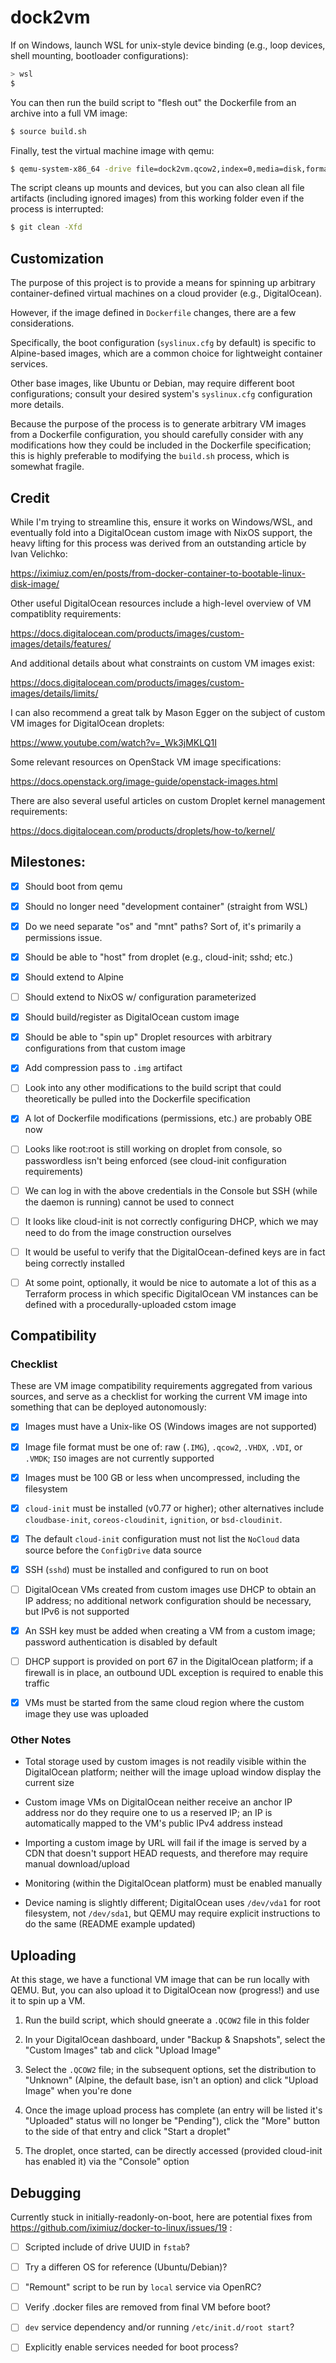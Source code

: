 # dock2vm

If on Windows, launch WSL for unix-style device binding (e.g., loop devices, shell mounting, bootloader configurations):

```sh
> wsl
$
```

You can then run the build script to "flesh out" the Dockerfile from an archive into a full VM image:

```sh
$ source build.sh
```

Finally, test the virtual machine image with qemu:

```sh
$ qemu-system-x86_64 -drive file=dock2vm.qcow2,index=0,media=disk,format=qcow2,if=virtio
```

The script cleans up mounts and devices, but you can also clean all file artifacts (including ignored images) from this working folder even if the process is interrupted:

```sh
$ git clean -Xfd
```

## Customization

The purpose of this project is to provide a means for spinning up arbitrary container-defined virtual machines on a cloud provider (e.g., DigitalOcean).

However, if the image defined in `Dockerfile` changes, there are a few considerations.

Specifically, the boot configuration (`syslinux.cfg` by default) is specific to Alpine-based images, which are a common choice for lightweight container services.

Other base images, like Ubuntu or Debian, may require different boot configurations; consult your desired system's `syslinux.cfg` configuration more details.

Because the purpose of the process is to generate arbitrary VM images from a Dockerfile configuration, you should carefully consider with any modifications how they could be included in the Dockerfile specification; this is highly preferable to modifying the `build.sh` process, which is somewhat fragile.

## Credit

While I'm trying to streamline this, ensure it works on Windows/WSL, and eventually fold into a DigitalOcean custom image with NixOS support, the heavy lifting for this process was derived from an outstanding article by Ivan Velichko:

https://iximiuz.com/en/posts/from-docker-container-to-bootable-linux-disk-image/

Other useful DigitalOcean resources include a high-level overview of VM compatiblity requirements:

https://docs.digitalocean.com/products/images/custom-images/details/features/

And additional details about what constraints on custom VM images exist:

https://docs.digitalocean.com/products/images/custom-images/details/limits/

I can also recommend a great talk by Mason Egger on the subject of custom VM images for DigitalOcean droplets:

https://www.youtube.com/watch?v=_Wk3jMKLQ1I

Some relevant resources on OpenStack VM image specifications:

https://docs.openstack.org/image-guide/openstack-images.html

There are also several useful articles on custom Droplet kernel management requirements:

https://docs.digitalocean.com/products/droplets/how-to/kernel/

## Milestones:

- [x] Should boot from qemu

- [x] Should no longer need "development container" (straight from WSL)

- [x] Do we need separate "os" and "mnt" paths? Sort of, it's primarily a permissions issue.

- [x] Should be able to "host" from droplet (e.g., cloud-init; sshd; etc.)

- [x] Should extend to Alpine

- [ ] Should extend to NixOS w/ configuration parameterized

- [x] Should build/register as DigitalOcean custom image

- [x] Should be able to "spin up" Droplet resources with arbitrary configurations from that custom image

- [x] Add compression pass to `.img` artifact

- [ ] Look into any other modifications to the build script that could theoretically be pulled into the Dockerfile specification

- [x] A lot of Dockerfile modifications (permissions, etc.) are probably OBE now

- [ ] Looks like root:root is still working on droplet from console, so passwordless isn't being enforced (see cloud-init configuration requirements)

- [ ] We can log in with the above credentials in the Console but SSH (while the daemon is running) cannot be used to connect

- [ ] It looks like cloud-init is not correctly configuring DHCP, which we may need to do from the image construction ourselves

- [ ] It would be useful to verify that the DigitalOcean-defined keys are in fact being correctly installed

- [ ] At some point, optionally, it would be nice to automate a lot of this as a Terraform process in which specific DigitalOcean VM instances can be defined with a procedurally-uploaded cstom image

## Compatibility

### Checklist

These are VM image compatibility requirements aggregated from various sources, and serve as a checklist for working the current VM image into something that can be deployed autonomously:

- [x] Images must have a Unix-like OS (Windows images are not supported)

- [x] Image file format must be one of: raw (`.IMG`), `.qcow2`, `.VHDX`, `.VDI`, or `.VMDK`; `ISO` images are not currently supported

- [x] Images must be 100 GB or less when uncompressed, including the filesystem

- [x] `cloud-init` must be installed (v0.77 or higher); other alternatives include `cloudbase-init`, `coreos-cloudinit`, `ignition`, or `bsd-cloudinit`.

- [x] The default `cloud-init` configuration must not list the `NoCloud` data source before the `ConfigDrive` data source

- [x] SSH (`sshd`) must be installed and configured to run on boot

- [ ] DigitalOcean VMs created from custom images use DHCP to obtain an IP address; no additional network configuration should be necessary, but IPv6 is not supported

- [x] An SSH key must be added when creating a VM from a custom image; password authentication is disabled by default

- [ ] DHCP support is provided on port 67 in the DigitalOcean platform; if a firewall is in place, an outbound UDL exception is required to enable this traffic

- [x] VMs must be started from the same cloud region where the custom image they use was uploaded

### Other Notes

* Total storage used by custom images is not readily visible within the DigitalOcean platform; neither will the image upload window display the current size

* Custom image VMs on DigitalOcean neither receive an anchor IP address nor do they require one to us a reserved IP; an IP is automatically mapped to the VM's public IPv4 address instead

* Importing a custom image by URL will fail if the image is served by a CDN that doesn't support HEAD requests, and therefore may require manual download/upload

* Monitoring (within the DigitalOcean platform) must be enabled manually

* Device naming is slightly different; DigitalOcean uses `/dev/vda1` for root filesystem, not `/dev/sda1`, but QEMU may require explicit instructions to do the same (README example updated)

## Uploading

At this stage, we have a functional VM image that can be run locally with QEMU. But, you can also upload it to DigitalOcean now (progress!) and use it to spin up a VM.

1. Run the build script, which should gneerate a `.QCOW2` file in this folder

1. In your DigitalOcean dashboard, under "Backup & Snapshots", select the "Custom Images" tab and click "Upload Image"

1. Select the `.QCOW2` file; in the subsequent options, set the distribution to "Unknown" (Alpine, the default base, isn't an option) and click "Upload Image" when you're done

1. Once the image upload process has complete (an entry will be listed it's "Uploaded" status will no longer be "Pending"), click the "More" button to the side of that entry and click "Start a droplet"

1. The droplet, once started, can be directly accessed (provided cloud-init has enabled it) via the "Console" option

## Debugging

Currently stuck in initially-readonly-on-boot, here are potential fixes from https://github.com/iximiuz/docker-to-linux/issues/19 :

- [ ] Scripted include of drive UUID in `fstab`?

- [ ] Try a differen OS for reference (Ubuntu/Debian)?

- [ ] "Remount" script to be run by `local` service via OpenRC?

- [ ] Verify .docker files are removed from final VM before boot?

- [ ] `dev` service dependency and/or running `/etc/init.d/root start`?

- [ ] Explicitly enable services needed for boot process?
